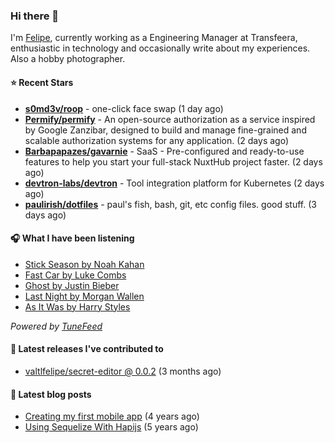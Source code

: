 ### Hi there 👋

I'm [Felipe](https://felipevm.com), currently working as a Engineering Manager at Transfeera, enthusiastic in technology and occasionally write about my experiences. Also a hobby photographer.

#### ⭐ Recent Stars
- **[s0md3v/roop](https://github.com/s0md3v/roop)** - one-click face swap (1 day ago)
- **[Permify/permify](https://github.com/Permify/permify)** - An open-source authorization as a service inspired by Google Zanzibar, designed to build and manage fine-grained and scalable authorization systems for any application. (2 days ago)
- **[Barbapapazes/gavarnie](https://github.com/Barbapapazes/gavarnie)** - SaaS - Pre-configured and ready-to-use features to help you start your full-stack NuxtHub project faster. (2 days ago)
- **[devtron-labs/devtron](https://github.com/devtron-labs/devtron)** - Tool integration platform for Kubernetes (2 days ago)
- **[paulirish/dotfiles](https://github.com/paulirish/dotfiles)** - paul&#39;s fish, bash, git, etc config files. good stuff.  (3 days ago)

#### 🎧 What I have been listening
- [Stick Season by Noah Kahan](https://open.spotify.com/track/0mflMxspEfB0VbI1kyLiAv)
- [Fast Car by Luke Combs](https://open.spotify.com/track/1Lo0QY9cvc8sUB2vnIOxDT)
- [Ghost by Justin Bieber](https://open.spotify.com/track/6I3mqTwhRpn34SLVafSH7G)
- [Last Night by Morgan Wallen](https://open.spotify.com/track/59uQI0PADDKeE6UZDTJEe8)
- [As It Was by Harry Styles](https://open.spotify.com/track/4Dvkj6JhhA12EX05fT7y2e)

_Powered by [TuneFeed](https://tunefeed.app?ref=valtlfelipe-gh-profile)_ 

#### 🚀 Latest releases I've contributed to


- [valtlfelipe/secret-editor @ 0.0.2](https://github.com/valtlfelipe/secret-editor/releases/tag/0.0.2) (3 months ago)

#### 📄 Latest blog posts
- [Creating my first mobile app](https://felipevm.com/posts/creating-my-first-mobile-app/) (4 years ago)
- [Using Sequelize With Hapijs](https://felipevm.com/posts/using-sequelize-with-hapijs/) (5 years ago)
